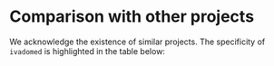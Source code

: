 # Comparison with other projects

We acknowledge the existence of similar projects. The specificity of `ivadomed`
is highlighted in the table below:

``` warning:: TODO: Add comparative table
```
